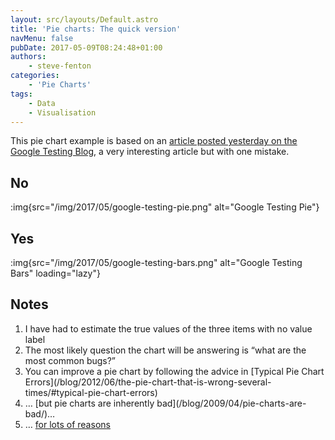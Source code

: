 ```yaml
---
layout: src/layouts/Default.astro
title: 'Pie charts: The quick version'
navMenu: false
pubDate: 2017-05-09T08:24:48+01:00
authors:
    - steve-fenton
categories:
    - 'Pie Charts'
tags:
    - Data
    - Visualisation
---
```


This pie chart example is based on an [article posted yesterday on the Google Testing Blog](https://testing.googleblog.com/2017/05/oss-fuzz-five-months-later-and.html), a very interesting article but with one mistake.

## No

:img{src="/img/2017/05/google-testing-pie.png" alt="Google Testing Pie"}

## Yes

:img{src="/img/2017/05/google-testing-bars.png" alt="Google Testing Bars" loading="lazy"}

## Notes

1. I have had to estimate the true values of the three items with no value label
2. The most likely question the chart will be answering is “what are the most common bugs?”
3. You can improve a pie chart by following the advice in [Typical Pie Chart Errors]\(/blog/2012/06/the-pie-chart-that-is-wrong-several-times/#typical-pie-chart-errors)
4. … [but pie charts are inherently bad]\(/blog/2009/04/pie-charts-are-bad/)…
5. … [for lots of reasons](/category/pie-charts/)